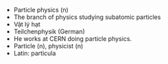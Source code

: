 - Particle physics (n)
- The branch of physics studying subatomic particles
- Vật lý hạt
- Teilchenphysik (German)
- He works at CERN doing particle physics.
- Particle (n), physicist (n)
- Latin: particula